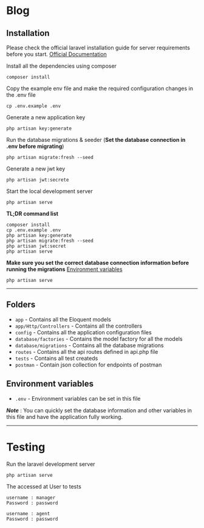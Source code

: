 # Blog

## Installation

Please check the official laravel installation guide for server requirements before you start. [Official Documentation](https://laravel.com/docs/9.x)

Install all the dependencies using composer

    composer install   

Copy the example env file and make the required configuration changes in the .env file

    cp .env.example .env

Generate a new application key

    php artisan key:generate

Run the database migrations & seeder (**Set the database connection in .env before migrating**)

    php artisan migrate:fresh --seed

Generate a new jwt key 

    php artisan jwt:secrete

Start the local development server

    php artisan serve


**TL;DR command list**
    
    composer install    
    cp .env.example .env
    php artisan key:generate
    php artisan migrate:fresh --seed
    php artisan jwt:secret
    php artisan serve
    
**Make sure you set the correct database connection information before running the migrations** [Environment variables](#environment-variables)

    php artisan serve

----------

## Folders

- `app` - Contains all the Eloquent models
- `app/Http/Controllers` - Contains all the controllers
- `config` - Contains all the application configuration files
- `database/factories` - Contains the model factory for all the models
- `database/migrations` - Contains all the database migrations
- `routes` - Contains all the api routes defined in api.php file
- `tests` - Contains all test createds
- `postman` - Contain json collection for endpoints of postman

## Environment variables

- `.env` - Environment variables can be set in this file

***Note*** : You can quickly set the database information and other variables in this file and have the application fully working.

----------

# Testing

Run the laravel development server

    php artisan serve

The accessed at User to tests

    username : manager
    Password : password

    username : agent
    Password : password
